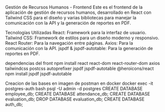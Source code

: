 Gestión de Recursos Humanos - Frontend
Este es el frontend de la aplicación de gestión de recursos humanos, desarrollado en React con Tailwind CSS para el diseño y varias bibliotecas para manejar la comunicación con la API y la generación de reportes en PDF.

Tecnologías Utilizadas
React: Framework para la interfaz de usuario.
Tailwind CSS: Framework de estilos para un diseño moderno y responsivo.
React Router: Para la navegación entre páginas.
Axios: Para la comunicación con la API.
jspdf & jspdf-autotable: Para la generación de reportes en PDF.

dependencias del front
npm install react react-dom react-router-dom axios tailwindcss postcss autoprefixer jspdf jspdf-autotable @heroicons/react
npm install jspdf jspdf-autotable

Creacion de las bases en imagen de postman en docker 
docker exec -it postgres-auth bash
psql -U admin -d postgres
CREATE DATABASE employee_db;
CREATE DATABASE attendance_db;
CREATE DATABASE evaluation_db;
DROP DATABASE evaluation_db;
CREATE DATABASE auth_db;
